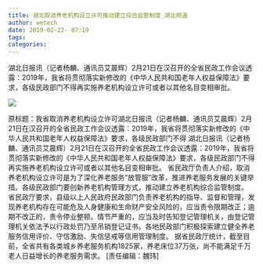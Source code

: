 ```yaml
---
title: 湖北取消养老机构设立许可推动建立综合监管制度_湖北频道
author: wetech
date: 2019-02-22- 07:19
tags: 
categories: 
---
```

湖北日报讯（记者杨麟、通讯员艾晨辉）2月21日在汉召开的全省民政工作会议透露：2019年，我省将贯彻落实新修改的《中华人民共和国老年人权益保障法》要求，各级民政部门不得再实施养老机构设立许可或者以其他名目变相审批。
<!-- more -->
                
<img align="center" border="0" src="http://p2.ifengimg.com/a/2016/0810/204c433878d5cf9size1_w16_h16.png" />
                
            
原标题：我省取消养老机构设立许可湖北日报讯（记者杨麟、通讯员艾晨辉）2月21日在汉召开的全省民政工作会议透露：2019年，我省将贯彻落实新修改的《中华人民共和国老年人权益保障法》要求，各级民政部门不得
湖北日报讯（记者杨麟、通讯员艾晨辉）2月21日在汉召开的全省民政工作会议透露：2019年，我省将贯彻落实新修改的《中华人民共和国老年人权益保障法》要求，各级民政部门不得再实施养老机构设立许可或者以其他名目变相审批。
省民政厅负责人介绍，取消养老机构设立许可是为了深化养老服务“放管服”改革，推进养老服务发展的关键举措。各级民政部门要创新养老机构管理方式，推动建立养老机构综合监管制度。
省民政厅要求，县级以上人民政府民政部门负责养老机构的指导、监督和管理，发现养老机构存在可能危及人身健康和生命财产安全风险的，应当责令限期改正；逾期不改正的，责令停业整顿。情节严重的，应当及时告知登记管理机关，由登记管理机关依法予以行政处罚乃至吊销登记证书。各地民政部门积极探索建立健全养老服务信用评价、守信激励、失信惩戒等信用管理制度。
据省民政厅统计，截至目前，全省共有各类城乡养老服务机构1825家，养老床位37万张，尚不能满足千万老人日益增长的养老服务需求。
[责任编辑：魏玮]
            
